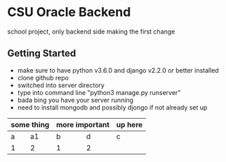 # CSU Oracle Backend
school project, only backend side
making the first change

## Getting Started
* make sure to have python v3.6.0 and django v2.2.0 or better installed 
* clone github repo
* switched into server directory
* type into command line "python3 manage.py runserver"
* bada bing you have your server running
* need to install mongodb and possibly djongo if not already set up 

<table>
  <thead>
    <tr>
      <th colspan="2">some thing</th>
      <th colspan="2">more important</th>
      <th>up here</th>
    </tr>
  </thead>
  <tbody>
    <tr>
      <td>a</td>
      <td>a1</td>
      <td>b</td>
      <td>d</td>
      <td>c</td>
    </tr>
    <tr>
      <td>1</td>
      <td>2</td>
      <td>1</td>
      <td>2</td>
      <td></td>
    </tr>
  </tbody>
</table>
